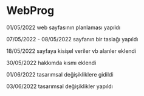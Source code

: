 # WebProg

01/05/2022 
web sayfasının planlaması yapıldı

07/05/2022 - 08/05/2022
sayfanın bir taslağı yapıldı

18/05/2022
sayfaya kisişel veriler vb alanler eklendi

30/05/2022
hakkımda kısmı eklendi

01/06/2022
tasarımsal değişikliklere gidildi

03/06/2022
tasarımsal değişiklikler yapıldı

